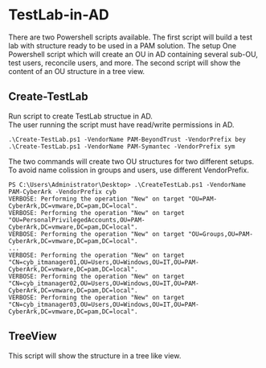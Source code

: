 # TestLab-in-AD
There are two Powershell scripts available. 
The first script will build a test lab with structure ready to be used in a PAM solution. The setup One Powershell script which will create an OU in AD containing several sub-OU, test users, reconcile users, and more.
The second script will show the content of an OU structure in a tree view.

## Create-TestLab

Run script to create TestLab structue in AD.</br>
The user running the script must have read/write permissions in AD.

```
.\Create-TestLab.ps1 -VendorName PAM-BeyondTrust -VendorPrefix bey
.\Create-TestLab.ps1 -VendorName PAM-Symantec -VendorPrefix sym
```

The two commands will create two OU structures for two different setups.
To avoid name colission in groups and users, use different VendorPrefix.

```
PS C:\Users\Administrator\Desktop> .\CreateTestLab.ps1 -VendorName PAM-CyberArk -VendorPrefix cyb
VERBOSE: Performing the operation "New" on target "OU=PAM-CyberArk,DC=vmware,DC=pam,DC=local".
VERBOSE: Performing the operation "New" on target "OU=PersonalPrivilegedAccounts,OU=PAM-CyberArk,DC=vmware,DC=pam,DC=local".
VERBOSE: Performing the operation "New" on target "OU=Groups,OU=PAM-CyberArk,DC=vmware,DC=pam,DC=local".
...
VERBOSE: Performing the operation "New" on target "CN=cyb_itmanager01,OU=Users,OU=Windows,OU=IT,OU=PAM-CyberArk,DC=vmware,DC=pam,DC=local".
VERBOSE: Performing the operation "New" on target "CN=cyb_itmanager02,OU=Users,OU=Windows,OU=IT,OU=PAM-CyberArk,DC=vmware,DC=pam,DC=local".
VERBOSE: Performing the operation "New" on target "CN=cyb_itmanager03,OU=Users,OU=Windows,OU=IT,OU=PAM-CyberArk,DC=vmware,DC=pam,DC=local".
```

## TreeView

This script will show the structure in a tree like view.

